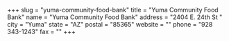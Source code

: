 +++
slug = "yuma-community-food-bank"
title = "Yuma Community Food Bank"
name = "Yuma Community Food Bank"
address = "2404 E. 24th St "
city = "Yuma"
state = "AZ"
postal = "85365"
website = ""
phone = "928 343-1243"
fax = ""
+++
